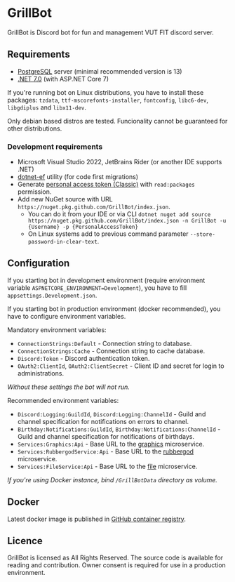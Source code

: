 # GrillBot

GrillBot is Discord bot for fun and management VUT FIT discord server.

## Requirements

- [PostgreSQL](https://www.postgresql.org/) server (minimal recommended version is 13)
- [.NET 7.0](https://dotnet.microsoft.com/en-us/download/dotnet/7.0) (with ASP.NET Core 7)

If you're running bot on Linux distributions, you have to install these packages: `tzdata`, `ttf-mscorefonts-installer`, `fontconfig`, `libc6-dev`, `libgdiplus` and `libx11-dev`.

Only debian based distros are tested. Funcionality cannot be guaranteed for other distributions.

### Development requirements

- Microsoft Visual Studio 2022, JetBrains Rider (or another IDE supports .NET)
- [dotnet-ef](https://docs.microsoft.com/cs-cz/ef/core/cli/dotnet) utility (for code first migrations)
- Generate [personal access token (Classic)](https://docs.github.com/en/enterprise-server@3.4/authentication/keeping-your-account-and-data-secure/creating-a-personal-access-token) with `read:packages` permission.
- Add new NuGet source with URL `https://nuget.pkg.github.com/GrillBot/index.json`.
  - You can do it from your IDE or via CLI `dotnet nuget add source https://nuget.pkg.github.com/GrillBot/index.json -n GrillBot -u {Username} -p {PersonalAccessToken}`
  - On Linux systems add to previous command parameter `--store-password-in-clear-text`.

## Configuration

If you starting bot in development environment (require environment variable `ASPNETCORE_ENVIRONMENT=Development`), you have to fill `appsettings.Development.json`.

If you starting bot in production environment (docker recommended), you have to configure environment variables.

Mandatory environment variables:

- `ConnectionStrings:Default` - Connection string to database.
- `ConnectionStrings:Cache` - Connection string to cache database.
- `Discord:Token` - Discord authentication token.
- `OAuth2:ClientId`, `OAuth2:ClientSecret` - Client ID and secret for login to administrations.

*Without these settings the bot will not run.*

Recommended environment variables:

- `Discord:Logging:GuildId`, `Discord:Logging:ChannelId` - Guild and channel specification for notifications on errors to channel.
- `Birthday:Notifications:GuildId`, `Birthday:Notifications:ChannelId` - Guild and channel specification for notifications of birthdays.
- `Services:Graphics:Api` - Base URL to the [graphics](https://github.com/GrillBot/GrillBot.Services/tree/master/src/Graphics) microservice.
- `Services:RubbergodService:Api` - Base URL to the [rubbergod](https://github.com/GrillBot/GrillBot.Services/tree/master/src/RubbergodService) microservice.
- `Services:FileService:Api` - Base URL to the [file](https://github.com/GrillBot/GrillBot.Services/tree/master/src/FileService) microservice.

*If you're using Docker instance, bind `/GrillBotData` directory as volume.*

## Docker

Latest docker image is published in [GitHub container registry](https://github.com/orgs/GrillBot/packages).

## Licence

GrillBot is licensed as All Rights Reserved. The source code is available for reading and contribution. Owner consent is required for use in a production environment.
